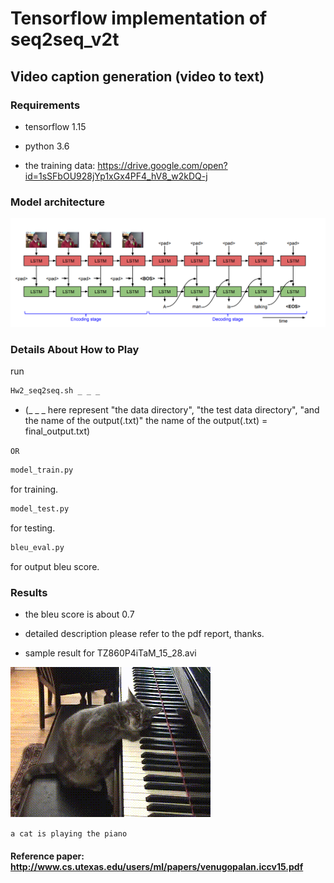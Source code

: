 # Tensorflow implementation of seq2seq_v2t

## Video caption generation (video to text)



[//]: # (Image References)

[image1]: ./TZ860P4iTaM_15_28.gif
[image2]: ./Annotation%202020-05-27%20014911.png

### Requirements
* tensorflow 1.15

* python 3.6

* the training data: https://drive.google.com/open?id=1sSFbOU928jYp1xGx4PF4_hV8_w2kDQ-j

### Model architecture

![alt text][image2]

### Details About How to Play

run

```sh
Hw2_seq2seq.sh _ _ _
```

* (_ _ _ here represent "the data directory", "the test data directory", "and the name of the output(.txt)"
the name of the output(.txt) = final_output.txt)

`OR`

```sh
model_train.py
```
for training.

```sh
model_test.py
```
for testing.

```sh
bleu_eval.py
```
for output bleu score.


### Results

* the bleu score is about 0.7

* detailed description please refer to the pdf report, thanks.

* sample result for TZ860P4iTaM_15_28.avi

![alt text][image1]

`a cat is playing the piano`

#### Reference paper: http://www.cs.utexas.edu/users/ml/papers/venugopalan.iccv15.pdf
